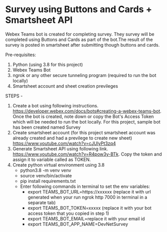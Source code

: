 # Survey using Buttons and Cards + Smartsheet API

Webex Teams bot is created for completing survey. They survey will be completed using Buttons and Cards as part of the bot.The result of the survey is posted in smartsheet after submitting though buttons and cards.

Pre-requisites:
1.  Python (using 3.8 for this project)
2.  Webex Teams Bot
3.  ngrok or any other secure tunneling program (required to run the bot locally)
4.  Smartsheet account and sheet creation previleges

STEPS -
1.  Create a bot using following instructions. https://developer.webex.com/docs/bots#creating-a-webex-teams-bot. Once the bot is created, note down or copy the Bot's Access Token which will be needed to run the bot locally. For this project, sample bot has been created named Survey
2.  Create smartsheet account (for this project smartsheet account was already created and had a previlege to create new sheet)
https://www.youtube.com/watch?v=cJUlyPt3zq4
3.  Generate Smartsheet API using following link. https://www.youtube.com/watch?v=R4pow3y-BTk. Copy the token and assign it to variable called as TOKEN. 
4. Create python virtual environment using 3.8
    - python3.8 -m venv venv
    - source venv/bin/activate
    - pip install requirements.txt
    - Enter following commands in terminal to set the env variables:
        -   export TEAMS_BOT_URL=https://xxxxxx (replace it with url generated when your run ngrok http 7000 in terminal in
            a separate tab)
        -   export TEAMS_BOT_TOKEN=xxxxx (replace it with your bot access token that you copied in step 1)
        -   export TEAMS_BOT_EMAIL=replace it with your email id
        -   export TEAMS_BOT_APP_NAME=DevNetSurvey
    

